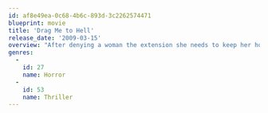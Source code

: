 ```yaml
---
id: af8e49ea-0c68-4b6c-893d-3c2262574471
blueprint: movie
title: 'Drag Me to Hell'
release_date: '2009-03-15'
overview: "After denying a woman the extension she needs to keep her home, loan officer Christine Brown sees her once-promising life take a startling turn for the worse. Christine is convinced she's been cursed by a Gypsy, but her boyfriend is skeptical. Her only hope seems to lie in a psychic who claims he can help her lift the curse and keep her soul from being dragged straight to hell."
genres:
  -
    id: 27
    name: Horror
  -
    id: 53
    name: Thriller
---
```

